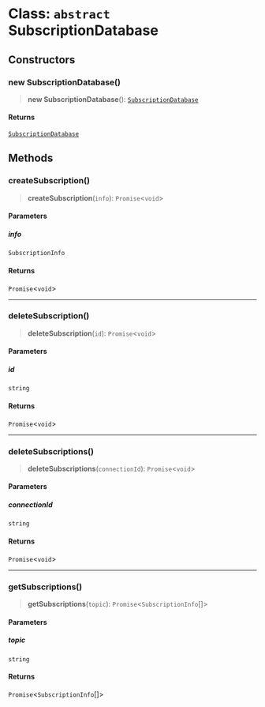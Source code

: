 # Class: `abstract` SubscriptionDatabase

## Constructors

### new SubscriptionDatabase()

> **new SubscriptionDatabase**(): [`SubscriptionDatabase`](SubscriptionDatabase.md)

#### Returns

[`SubscriptionDatabase`](SubscriptionDatabase.md)

## Methods

### createSubscription()

> **createSubscription**(`info`): `Promise`\<`void`\>

#### Parameters

##### info

`SubscriptionInfo`

#### Returns

`Promise`\<`void`\>

---

### deleteSubscription()

> **deleteSubscription**(`id`): `Promise`\<`void`\>

#### Parameters

##### id

`string`

#### Returns

`Promise`\<`void`\>

---

### deleteSubscriptions()

> **deleteSubscriptions**(`connectionId`): `Promise`\<`void`\>

#### Parameters

##### connectionId

`string`

#### Returns

`Promise`\<`void`\>

---

### getSubscriptions()

> **getSubscriptions**(`topic`): `Promise`\<`SubscriptionInfo`[]\>

#### Parameters

##### topic

`string`

#### Returns

`Promise`\<`SubscriptionInfo`[]\>
